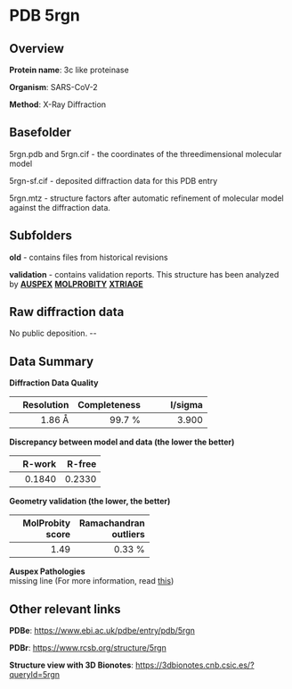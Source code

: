# PDB 5rgn

## Overview

**Protein name**: 3c like proteinase

**Organism**: SARS-CoV-2

**Method**: X-Ray Diffraction

## Basefolder

5rgn.pdb and 5rgn.cif - the coordinates of the threedimensional molecular model

5rgn-sf.cif - deposited diffraction data for this PDB entry

5rgn.mtz - structure factors after automatic refinement of molecular model against the diffraction data.

## Subfolders



**old** - contains files from historical revisions

**validation** - contains validation reports. This structure has been analyzed by [**AUSPEX**](https://github.com/thorn-lab/coronavirus_structural_task_force/tree/master/pdb/3c_like_proteinase/SARS-CoV-2/5rgn/validation/auspex)  [**MOLPROBITY**](https://github.com/thorn-lab/coronavirus_structural_task_force/tree/master/pdb/3c_like_proteinase/SARS-CoV-2/5rgn/validation/molprobity) [**XTRIAGE**](https://github.com/thorn-lab/coronavirus_structural_task_force/blob/master/pdb/3c_like_proteinase/SARS-CoV-2/5rgn/validation/Xtriage_output.log) 

## Raw diffraction data

No public deposition. --<br> 

## Data Summary
**Diffraction Data Quality**

|   | Resolution | Completeness| I/sigma |
|---|-------------:|----------------:|--------------:|
|   |1.86 Å|99.7  %|<img width=50/>3.900|

**Discrepancy between model and data (the lower the better)**

|   | **R-work**| **R-free**   
|---|-------------:|----------------:|           
||  0.1840|  0.2330|

**Geometry validation (the lower, the better)**

|   |**MolProbity<br>score**| **Ramachandran<br>outliers** 
|---|-------------:|----------------:|
||  1.49|  0.33 %|

**Auspex Pathologies**<br> missing line (For more information, read [this](https://github.com/thorn-lab/coronavirus_structural_task_force/blob/master/pdb/3c_like_proteinase/SARS-CoV-2/5rgn/validation/auspex/5rgn_auspex_comments.txt))

 



## Other relevant links 
**PDBe**:  https://www.ebi.ac.uk/pdbe/entry/pdb/5rgn
 
**PDBr**: https://www.rcsb.org/structure/5rgn 

**Structure view with 3D Bionotes**: https://3dbionotes.cnb.csic.es/?queryId=5rgn

